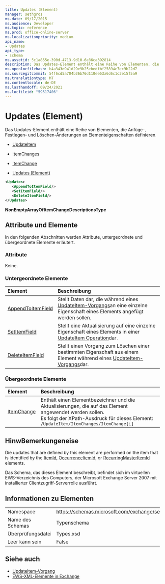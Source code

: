 ```yaml
---
title: Updates (Element)
manager: sethgros
ms.date: 09/17/2015
ms.audience: Developer
ms.topic: reference
ms.prod: office-online-server
ms.localizationpriority: medium
api_name:
- Updates
api_type:
- schema
ms.assetid: 5c1a855e-390d-4713-9d10-6e86ca392814
description: Das Updates-Element enthält eine Reihe von Elementen, die Anfüge-, Festlegen- und Löschen-Änderungen an Elementeigenschaften definieren.
ms.openlocfilehash: b4a343d941d29e9b25ebedfbf25894c7ec9b22d7
ms.sourcegitcommit: 54f6cd5a704b36b76d110ee53a6d6c1c3e15f5a9
ms.translationtype: MT
ms.contentlocale: de-DE
ms.lasthandoff: 09/24/2021
ms.locfileid: "59517406"
---
```

# <a name="updates-item"></a>Updates (Element)

Das  Updates-Element enthält eine Reihe von Elementen, die Anfüge-, Festlegen- und Löschen-Änderungen an Elementeigenschaften definieren. 
  
- [UpdateItem](updateitem.md)
  
- [ItemChanges](itemchanges.md)
  
- [ItemChange](itemchange.md)
  
- [Updates (Element)](updates-item.md)
  
```xml
<Updates>
   <AppendToItemField/>
   <SetItemField/>
   <DeleteItemField/>
</Updates>
```

**NonEmptyArrayOfItemChangeDescriptionsType**

## <a name="attributes-and-elements"></a>Attribute und Elemente

In den folgenden Abschnitten werden Attribute, untergeordnete und übergeordnete Elemente erläutert.
  
### <a name="attributes"></a>Attribute

Keine.
  
### <a name="child-elements"></a>Untergeordnete Elemente

|**Element**|**Beschreibung**|
|:-----|:-----|
|[AppendToItemField](appendtoitemfield.md) <br/> |Stellt Daten dar, die während eines [UpdateItem-Vorgangs](updateitem-operation.md)an eine einzelne Eigenschaft eines Elements angefügt werden sollen.  <br/> |
|[SetItemField](setitemfield.md) <br/> |Stellt eine Aktualisierung auf eine einzelne Eigenschaft eines Elements in einer [UpdateItem Operation](updateitem-operation.md)dar.  <br/> |
|[DeleteItemField](deleteitemfield.md) <br/> |Stellt einen Vorgang zum Löschen einer bestimmten Eigenschaft aus einem Element während eines [UpdateItem-Vorgangs](updateitem-operation.md)dar.  <br/> |
   
### <a name="parent-elements"></a>Übergeordnete Elemente

|**Element**|**Beschreibung**|
|:-----|:-----|
|[ItemChange](itemchange.md) <br/> |Enthält einen Elementbezeichner und die Aktualisierungen, die auf das Element angewendet werden sollen.  <br/> Es folgt der XPath-Ausdruck für dieses Element:  `/UpdateItem/ItemChanges/ItemChange[i]` <br/> |
   
## <a name="remarks"></a>HinwBemerkungeneise

Die updates that are defined by this element are performed on the item that is identified by the [ItemId](itemid.md), [OccurrenceItemId](occurrenceitemid.md), or [RecurringMasterItemId](recurringmasteritemid.md) elements. 
  
Das Schema, das dieses Element beschreibt, befindet sich im virtuellen EWS-Verzeichnis des Computers, der Microsoft Exchange Server 2007 mit installierter Clientzugriff-Serverrolle ausführt.
  
## <a name="element-information"></a>Informationen zu Elementen

|||
|:-----|:-----|
|Namespace  <br/> |https://schemas.microsoft.com/exchange/services/2006/types  <br/> |
|Name des Schemas  <br/> |Typenschema  <br/> |
|Überprüfungsdatei  <br/> |Types.xsd  <br/> |
|Leer kann sein  <br/> |False  <br/> |
   
## <a name="see-also"></a>Siehe auch

- [UpdateItem-Vorgang](updateitem-operation.md)
- [EWS-XML-Elemente in Exchange](ews-xml-elements-in-exchange.md)

